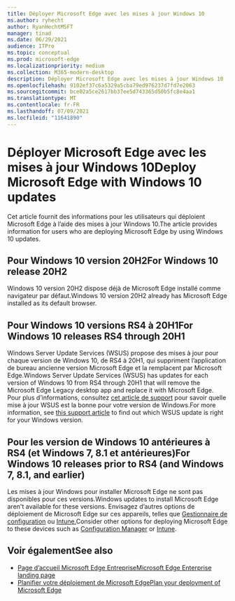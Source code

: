 ```yaml
---
title: Déployer Microsoft Edge avec les mises à jour Windows 10
ms.author: ryhecht
author: RyanHechtMSFT
manager: tinad
ms.date: 06/29/2021
audience: ITPro
ms.topic: conceptual
ms.prod: microsoft-edge
ms.localizationpriority: medium
ms.collection: M365-modern-desktop
description: Déployer Microsoft Edge avec les mises à jour Windows 10
ms.openlocfilehash: 9102ef37c6a5329a5cba79ed976237d7fd7e2063
ms.sourcegitcommit: bce02a5ce2617bb37ee5d743365d50b5fc8e4aa1
ms.translationtype: MT
ms.contentlocale: fr-FR
ms.lasthandoff: 07/09/2021
ms.locfileid: "11641890"
---
```

# <a name="deploy-microsoft-edge-with-windows-10-updates"></a><span data-ttu-id="47335-103">Déployer Microsoft Edge avec les mises à jour Windows 10</span><span class="sxs-lookup"><span data-stu-id="47335-103">Deploy Microsoft Edge with Windows 10 updates</span></span>

<span data-ttu-id="47335-104">Cet article fournit des informations pour les utilisateurs qui déploient Microsoft Edge à l’aide des mises à jour Windows 10.</span><span class="sxs-lookup"><span data-stu-id="47335-104">The article provides information for users who are deploying Microsoft Edge by using Windows 10 updates.</span></span>

## <a name="for-windows-10-release-20h2"></a><span data-ttu-id="47335-105">Pour Windows 10 version 20H2</span><span class="sxs-lookup"><span data-stu-id="47335-105">For Windows 10 release 20H2</span></span>

<span data-ttu-id="47335-106">Windows 10 version 20H2 dispose déjà de Microsoft Edge installé comme navigateur par défaut.</span><span class="sxs-lookup"><span data-stu-id="47335-106">Windows 10 version 20H2 already has Microsoft Edge installed as its default browser.</span></span>

## <a name="for-windows-10-releases-rs4-through-20h1"></a><span data-ttu-id="47335-107">Pour Windows 10 versions RS4 à 20H1</span><span class="sxs-lookup"><span data-stu-id="47335-107">For Windows 10 releases RS4 through 20H1</span></span>

<span data-ttu-id="47335-108">Windows Server Update Services (WSUS) propose des mises à jour pour chaque version de Windows 10, de RS4 à 20H1, qui suppriment l’application de bureau ancienne version Microsoft Edge et la remplacent par Microsoft Edge.</span><span class="sxs-lookup"><span data-stu-id="47335-108">Windows Server Update Services (WSUS) has updates for each version of Windows 10 from RS4 through 20H1 that will remove the Microsoft Edge Legacy desktop app and replace it with Microsoft Edge.</span></span> <span data-ttu-id="47335-109">Pour plus d’informations, consultez [cet article de support](https://support.microsoft.com/topic/update-in-wsus-for-the-new-microsoft-edge-for-windows-10-version-1809-1903-1909-and-2004-october-29-2020-b4980418-4ec4-dee7-3b17-1c6499bd127c) pour savoir quelle mise à jour WSUS est la bonne pour votre version de Windows.</span><span class="sxs-lookup"><span data-stu-id="47335-109">For more information, see [this support article](https://support.microsoft.com/topic/update-in-wsus-for-the-new-microsoft-edge-for-windows-10-version-1809-1903-1909-and-2004-october-29-2020-b4980418-4ec4-dee7-3b17-1c6499bd127c) to find out which WSUS update is right for your Windows version.</span></span>

## <a name="for-windows-10-releases-prior-to-rs4-and-windows-7-81-and-earlier"></a><span data-ttu-id="47335-110">Pour les version de Windows 10 antérieures à RS4 (et Windows 7, 8.1 et antérieures)</span><span class="sxs-lookup"><span data-stu-id="47335-110">For Windows 10 releases prior to RS4 (and Windows 7, 8.1, and earlier)</span></span>

<span data-ttu-id="47335-111">Les mises à jour Windows pour installer Microsoft Edge ne sont pas disponibles pour ces versions.</span><span class="sxs-lookup"><span data-stu-id="47335-111">Windows updates to install Microsoft Edge aren't available for these versions.</span></span> <span data-ttu-id="47335-112">Envisagez d’autres options de déploiement de Microsoft Edge sur ces appareils, telles que [Gestionnaire de configuration](/configmgr/apps/deploy-use/deploy-edge?bc=https%3a%2f%2fdocs.microsoft.com%2fDeployEdge%2fbreadcrumb%2ftoc.json&toc=https%3a%2f%2fdocs.microsoft.com%2fDeployEdge%2ftoc.json) ou [Intune.](/intune/apps/apps-windows-edge/?bc=https%3a%2f%2fdocs.microsoft.com%2fDeployEdge%2fbreadcrumb%2ftoc.json&toc=https%3a%2f%2fdocs.microsoft.com%2fDeployEdge%2ftoc.json)</span><span class="sxs-lookup"><span data-stu-id="47335-112">Consider other options for deploying Microsoft Edge to these devices such as [Configuration Manager](/configmgr/apps/deploy-use/deploy-edge?bc=https%3a%2f%2fdocs.microsoft.com%2fDeployEdge%2fbreadcrumb%2ftoc.json&toc=https%3a%2f%2fdocs.microsoft.com%2fDeployEdge%2ftoc.json) or [Intune](/intune/apps/apps-windows-edge/?bc=https%3a%2f%2fdocs.microsoft.com%2fDeployEdge%2fbreadcrumb%2ftoc.json&toc=https%3a%2f%2fdocs.microsoft.com%2fDeployEdge%2ftoc.json).</span></span>

## <a name="see-also"></a><span data-ttu-id="47335-113">Voir également</span><span class="sxs-lookup"><span data-stu-id="47335-113">See also</span></span>

- [<span data-ttu-id="47335-114">Page d’accueil Microsoft Edge Entreprise</span><span class="sxs-lookup"><span data-stu-id="47335-114">Microsoft Edge Enterprise landing page</span></span>](https://aka.ms/EdgeEnterprise)
- [<span data-ttu-id="47335-115">Planifier votre déploiement de Microsoft Edge</span><span class="sxs-lookup"><span data-stu-id="47335-115">Plan your deployment of Microsoft Edge</span></span>](deploy-edge-plan-deployment.md)